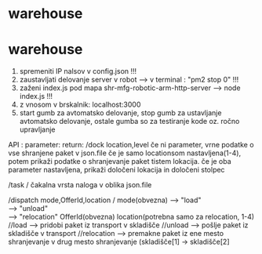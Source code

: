 # warehouse
# warehouse

1. spremeniti IP nalsov v config.json !!!
2. zaustavljati delovanje server v robot --> v terminal : "pm2 stop 0"  !!!
3. zaženi index.js pod mapa shr-mfg-robotic-arm-http-server --> node index.js  !!!
4. z vnosom v brskalnik: localhost:3000
5. start gumb za avtomatsko delovanje, stop gumb za ustavljanje avtomatsko delovanje, ostale gumba so za testiranje kode oz. ročno upravljanje

API :           parameter:                       return:
/dock           location,level                   če ni parameter, vrne podatke o vse shranjene paket v json.file
                                                 če je samo locationsom nastavljena(1-4), potem prikaži podatke o shranjevanje paket tistem lokacija.
                                                 če je oba parameter nastavljena, prikaži določeni lokacija in določeni stolpec
                                        
/task                 /                          čakalna vrsta naloga v oblika json.file

/dispatch        mode,OfferId,location                                 /
                 mode(obvezna) --> "load"         
                               --> "unload"     
                               --> "relocation"
                 OfferId(obvezna)
                 location(potrebna samo za relocation, 1-4)
               //load --> pridobi paket iz transport v skladišče
               //unload --> pošlje paket iz skladišče v transport
               //relocation --> premakne paket iz ene mesto shranjevanje v drug mesto shranjevanje (skladišče[1] -> skladišče[2]
